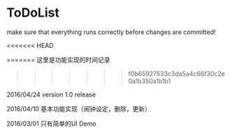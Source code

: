 # ToDoList

make sure that everything runs correctly before changes are committed!

<<<<<<< HEAD

=======
这里是功能实现的时间记录
>>>>>>> f0b65927533c3da5a4c66f30c2e0a1b350a1b1b1

2016/04/24 version 1.0 release

2016/04/10 基本功能实现（闹钟设定，删除，更新）

2016/03/01 只有简单的UI Demo


